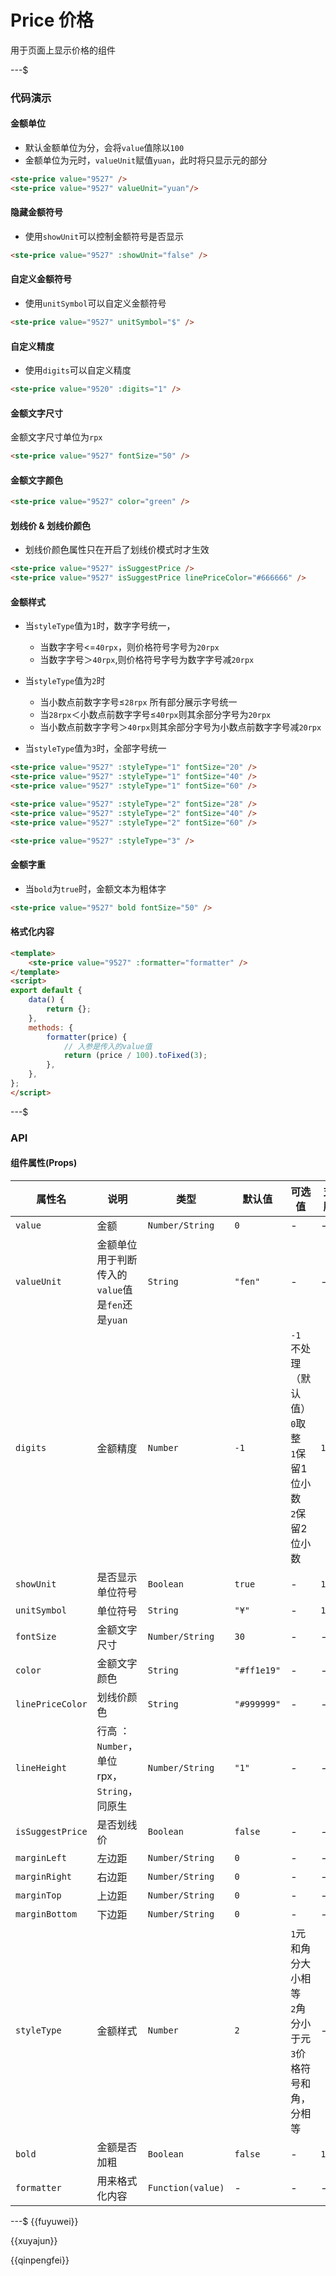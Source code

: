 # Price 价格

用于页面上显示价格的组件

---$

### 代码演示
#### 金额单位
- 默认金额单位为分，会将`value`值除以`100`
- 金额单位为元时，`valueUnit`赋值`yuan`，此时将只显示元的部分
```html
<ste-price value="9527" />
<ste-price value="9527" valueUnit="yuan"/>
```

#### 隐藏金额符号
- 使用`showUnit`可以控制金额符号是否显示
```html
<ste-price value="9527" :showUnit="false" />
```
#### 自定义金额符号
- 使用`unitSymbol`可以自定义金额符号
```html
<ste-price value="9527" unitSymbol="$" />
```
#### 自定义精度
- 使用`digits`可以自定义精度
```html
<ste-price value="9520" :digits="1" />
```

#### 金额文字尺寸
金额文字尺寸单位为`rpx`
```html
<ste-price value="9527" fontSize="50" />
```

#### 金额文字颜色
```html
<ste-price value="9527" color="green" />
```

#### 划线价 & 划线价颜色
- 划线价颜色属性只在开启了划线价模式时才生效
```html
<ste-price value="9527" isSuggestPrice />
<ste-price value="9527" isSuggestPrice linePriceColor="#666666" />
```

#### 金额样式
- 当`styleType`值为`1`时，数字字号统一，
	- 当数字字号<=`40rpx`，则价格符号字号为`20rpx`
	- 当数字字号＞`40rpx`,则价格符号字号为数字字号减`20rpx`

- 当`styleType`值为`2`时
	- 当小数点前数字字号≤`28rpx` 所有部分展示字号统一
	- 当`28rpx`＜小数点前数字字号≤`40rpx`则其余部分字号为`20rpx`
	- 当小数点前数字字号＞`40rpx`则其余部分字号为小数点前数字字号减`20rpx`
- 当`styleType`值为`3`时，全部字号统一


```html
<ste-price value="9527" :styleType="1" fontSize="20" />
<ste-price value="9527" :styleType="1" fontSize="40" />
<ste-price value="9527" :styleType="1" fontSize="60" />

<ste-price value="9527" :styleType="2" fontSize="28" />
<ste-price value="9527" :styleType="2" fontSize="40" />
<ste-price value="9527" :styleType="2" fontSize="60" />

<ste-price value="9527" :styleType="3" />
```

#### 金额字重
- 当`bold`为`true`时，金额文本为粗体字
```html
<ste-price value="9527" bold fontSize="50" />
```

#### 格式化内容
```html
<template>
	<ste-price value="9527" :formatter="formatter" />
</template>
<script>
export default {
	data() {
		return {};
	},
	methods: {
		formatter(price) {
			// 入参是传入的value值
			return (price / 100).toFixed(3);
		},
	},
};
</script>
```

---$
### API
#### 组件属性(Props)

| 属性名			| 说明											| 类型				| 默认值			| 可选值																| 支持版本	|
| ---				| ---											| ---				| ---			| ---																| ---		|
| `value`			| 金额											| `Number/String`	| `0`			| -																	| -			|
| `valueUnit`		| 金额单位 用于判断传入的`value`值是`fen`还是`yuan`	| `String`			| `"fen"`		| -																	| -			|
| `digits`			| 金额精度										| `Number`			| `-1`			| `-1`不处理（默认值）<br/>`0`取整<br/>`1`保留1位小数<br/>`2`保留2位小数	| `1.1.3`	|
| `showUnit`		| 是否显示单位符号								| `Boolean`			| `true`		| -																	| `1.1.3`	|
| `unitSymbol`		| 单位符号										| `String`			| `"¥"`			| -																	| `1.1.3`	|
| `fontSize`		| 金额文字尺寸									| `Number/String`	| `30`			| -																	| -			|
| `color`			| 金额文字颜色									| `String`			| `"#ff1e19"`	| -																	| -			|
| `linePriceColor`	| 划线价颜色										| `String`			| `"#999999"`	| -																	| -			|
| `lineHeight`		| 行高	：`Number`，单位rpx，`String`，同原生		| `Number/String`	| `"1"`			| -																	| -			|
| `isSuggestPrice`	| 是否划线价										| `Boolean`			| `false`		| -																	| -			|
| `marginLeft`		| 左边距											| `Number/String`	| `0`			| -																	| -			|
| `marginRight`		| 右边距											| `Number/String`	| `0`			| -																	| -			|
| `marginTop`		| 上边距											| `Number/String`	| `0`			| -																	| -			|
| `marginBottom`	| 下边距											| `Number/String`	| `0`			| -																	| -			|
| `styleType`		| 金额样式										| `Number`			| `2`			| `1`元和角分大小相等<br/>`2`角分小于元<br/>`3`价格符号和角，分相等		| -			|
| `bold`			| 金额是否加粗									| `Boolean`			| `false`		| -																	| `1.1.3`	|
| `formatter`		| 用来格式化内容									| `Function(value)`	| -				| -																	| -			|

---$
{{fuyuwei}}

{{xuyajun}}

{{qinpengfei}}